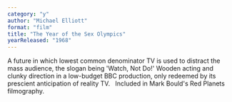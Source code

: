 ```yaml
---
category: "y"
author: "Michael Elliott"
format: "film"
title: "The Year of the Sex Olympics"
yearReleased: "1968"
---
```

A future in which lowest common denominator TV is used to distract the mass audience, the slogan being 'Watch, Not Do!' Wooden acting and clunky direction in a low-budget BBC production, only redeemed by its prescient anticipation of reality TV.
 
Included in Mark Bould's Red Planets filmography.
 